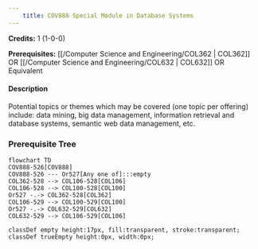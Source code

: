 ```yaml
---
    title: COV888 Special Module in Database Systems
---
```

**Credits:** 1 (1-0-0)



**Prerequisites:** [[/Computer Science and Engineering/COL362 | COL362]] OR [[/Computer Science and Engineering/COL632 | COL632]] OR Equivalent

#### Description 
Potential topics or themes which may be covered (one topic per offering) include: data mining, big data management, information retrieval and database systems, semantic web data management, etc.

### Prerequisite Tree

```mermaid
flowchart TD
COV888-526[COV888]
COV888-526 --- Or527[Any one of]:::empty
COL362-528 --> COL106-528[COL106]
COL106-528 --> COL100-528[COL100]
Or527 -.-> COL362-528[COL362]
COL106-529 --> COL100-529[COL100]
Or527 -.-> COL632-529[COL632]
COL632-529 --> COL106-529[COL106]

classDef empty height:17px, fill:transparent, stroke:transparent;
classDef trueEmpty height:0px, width:0px;
```